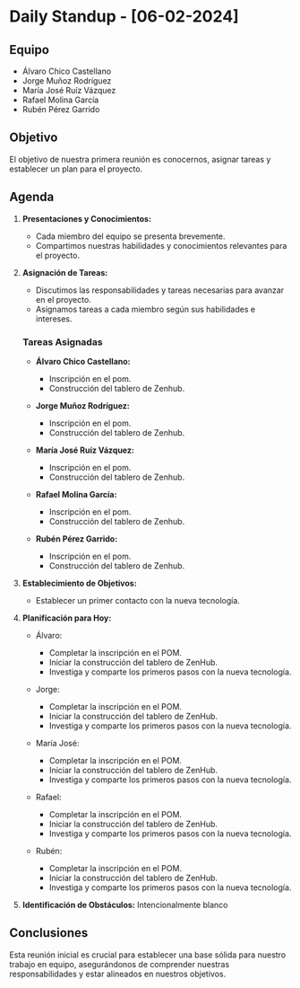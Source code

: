 # Daily Standup - [06-02-2024]

## Equipo
- Álvaro Chico Castellano
- Jorge Muñoz Rodríguez
- María José Ruíz Vázquez
- Rafael Molina García
- Rubén Pérez Garrido

## Objetivo
El objetivo de nuestra primera reunión es conocernos, asignar tareas y establecer un plan para el proyecto.

## Agenda
1. **Presentaciones y Conocimientos:**
   - Cada miembro del equipo se presenta brevemente.
   - Compartimos nuestras habilidades y conocimientos relevantes para el proyecto.

2. **Asignación de Tareas:**
   - Discutimos las responsabilidades y tareas necesarias para avanzar en el proyecto.
   - Asignamos tareas a cada miembro según sus habilidades e intereses.

   ### Tareas Asignadas
   - **Álvaro Chico Castellano:**
     - Inscripción en el pom.
     - Construcción del tablero de Zenhub.
   
   - **Jorge Muñoz Rodríguez:**
     - Inscripción en el pom.
     - Construcción del tablero de Zenhub.
   
   - **María José Ruíz Vázquez:**
     - Inscripción en el pom.
     - Construcción del tablero de Zenhub.
   
   - **Rafael Molina García:**
     - Inscripción en el pom.
     - Construcción del tablero de Zenhub.
   
   - **Rubén Pérez Garrido:**
     - Inscripción en el pom.
     - Construcción del tablero de Zenhub.

3. **Establecimiento de Objetivos:**
   - Establecer un primer contacto con la nueva tecnología.

4. **Planificación para Hoy:**
   - Álvaro: 
     - Completar la inscripción en el POM.
     - Iniciar la construcción del tablero de ZenHub.
     - Investiga y comparte los primeros pasos con la nueva tecnología.
   
   - Jorge: 
     - Completar la inscripción en el POM.
     - Iniciar la construcción del tablero de ZenHub.
     - Investiga y comparte los primeros pasos con la nueva tecnología.
   
   - María José: 
     - Completar la inscripción en el POM.
     - Iniciar la construcción del tablero de ZenHub.
     - Investiga y comparte los primeros pasos con la nueva tecnología.
   
   - Rafael: 
     - Completar la inscripción en el POM.
     - Iniciar la construcción del tablero de ZenHub.
     - Investiga y comparte los primeros pasos con la nueva tecnología.
   
   - Rubén: 
     - Completar la inscripción en el POM.
     - Iniciar la construcción del tablero de ZenHub.
     - Investiga y comparte los primeros pasos con la nueva tecnología.

5. **Identificación de Obstáculos:**
Intencionalmente blanco
  
## Conclusiones
Esta reunión inicial es crucial para establecer una base sólida para nuestro trabajo en equipo, asegurándonos de comprender nuestras responsabilidades y estar alineados en nuestros objetivos.

